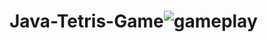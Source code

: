 # Java-Tetris-Game![gameplay](https://user-images.githubusercontent.com/77725216/157197622-87d30659-9b8f-499b-a9bf-666cbeae4a83.png)
